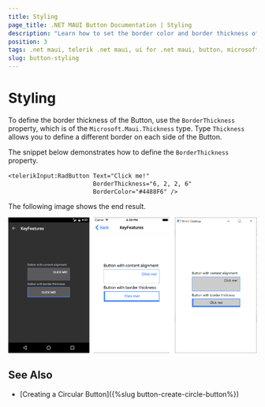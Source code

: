 ```yaml
---
title: Styling
page_title: .NET MAUI Button Documentation | Styling
description: "Learn how to set the border color and border thickness of the Telerik Button for .NET MAUI."
position: 3
tags: .net maui, telerik .net maui, ui for .net maui, button, microsoft .net maui
slug: button-styling
---
```


# Styling 

To define the border thickness of the Button, use the `BorderThickness` property, which is of the `Microsoft.Maui.Thickness` type. Type `Thickness` allows you to define a different border on each side of the Button.

The snippet below demonstrates how to define the `BorderThickness` property.

```XAML
<telerikInput:RadButton Text="Click me!"  
                        BorderThickness="6, 2, 2, 6"
                        BorderColor="#4488F6" />
```

The following image shows the end result.

![Button Key Features Example](images/button-key-features.png)

## See Also

- [Creating a Circular Button]({%slug button-create-circle-button%})
